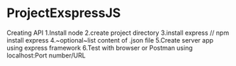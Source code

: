 # ProjectExspressJS
Creating API
1.Install node 
2.create project directory
3.install express //  npm install express 
4.~optional~list content of .json  file
5.Create server app using express framework
6.Test with browser or Postman using localhost:Port number/URL

